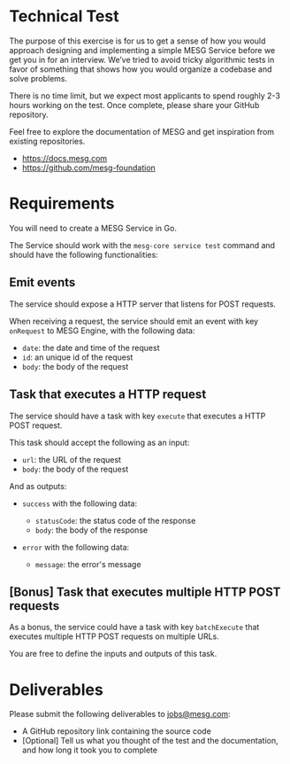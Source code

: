 # Technical Test

The purpose of this exercise is for us to get a sense of how you would approach designing and implementing a simple MESG Service before we get you in for an interview. We’ve tried to avoid tricky algorithmic tests in favor of something that shows how you would organize a codebase and solve problems.

There is no time limit, but we expect most applicants to spend roughly 2-3 hours working on the test. Once complete, please share your GitHub repository.

Feel free to explore the documentation of MESG and get inspiration from existing repositories.

- https://docs.mesg.com
- https://github.com/mesg-foundation

# Requirements

You will need to create a MESG Service in Go.

The Service should work with the `mesg-core service test` command and should have the following functionalities:

## Emit events

The service should expose a HTTP server that listens for POST requests.

When receiving a request, the service should emit an event with key `onRequest` to MESG Engine, with the following data:
- `date`: the date and time of the request
- `id`: an unique id of the request
- `body`: the body of the request


## Task that executes a HTTP request

The service should have a task with key `execute` that executes a HTTP POST request.

This task should accept the following as an input:
- `url`: the URL of the request
- `body`: the body of the request

And as outputs:
- `success` with the following data:
  - `statusCode`: the status code of the response
  - `body`: the body of the response

- `error` with the following data:
  - `message`: the error's message


## [Bonus] Task that executes multiple HTTP POST requests

As a bonus, the service could have a task with key `batchExecute` that executes multiple HTTP POST requests on multiple URLs.

You are free to define the inputs and outputs of this task.

# Deliverables
Please submit the following deliverables to jobs@mesg.com:
- A GitHub repository link containing the source code
- [Optional] Tell us what you thought of the test and the documentation, and how long it took you to complete
